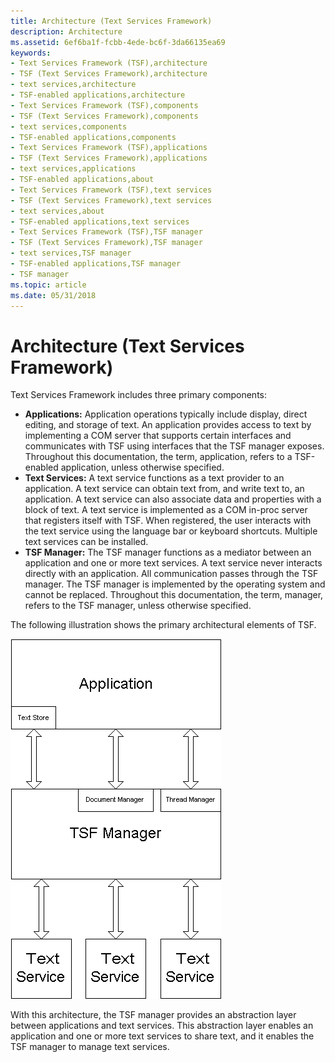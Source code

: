```yaml
---
title: Architecture (Text Services Framework)
description: Architecture
ms.assetid: 6ef6ba1f-fcbb-4ede-bc6f-3da66135ea69
keywords:
- Text Services Framework (TSF),architecture
- TSF (Text Services Framework),architecture
- text services,architecture
- TSF-enabled applications,architecture
- Text Services Framework (TSF),components
- TSF (Text Services Framework),components
- text services,components
- TSF-enabled applications,components
- Text Services Framework (TSF),applications
- TSF (Text Services Framework),applications
- text services,applications
- TSF-enabled applications,about
- Text Services Framework (TSF),text services
- TSF (Text Services Framework),text services
- text services,about
- TSF-enabled applications,text services
- Text Services Framework (TSF),TSF manager
- TSF (Text Services Framework),TSF manager
- text services,TSF manager
- TSF-enabled applications,TSF manager
- TSF manager
ms.topic: article
ms.date: 05/31/2018
---
```


# Architecture (Text Services Framework)

Text Services Framework includes three primary components:

-   **Applications:** Application operations typically include display, direct editing, and storage of text. An application provides access to text by implementing a COM server that supports certain interfaces and communicates with TSF using interfaces that the TSF manager exposes. Throughout this documentation, the term, application, refers to a TSF-enabled application, unless otherwise specified.
-   **Text Services:** A text service functions as a text provider to an application. A text service can obtain text from, and write text to, an application. A text service can also associate data and properties with a block of text. A text service is implemented as a COM in-proc server that registers itself with TSF. When registered, the user interacts with the text service using the language bar or keyboard shortcuts. Multiple text services can be installed.
-   **TSF Manager:** The TSF manager functions as a mediator between an application and one or more text services. A text service never interacts directly with an application. All communication passes through the TSF manager. The TSF manager is implemented by the operating system and cannot be replaced. Throughout this documentation, the term, manager, refers to the TSF manager, unless otherwise specified.

The following illustration shows the primary architectural elements of TSF.

![architecture of text services framework](images/tsf-arch.gif)

With this architecture, the TSF manager provides an abstraction layer between applications and text services. This abstraction layer enables an application and one or more text services to share text, and it enables the TSF manager to manage text services.

 

 




